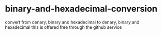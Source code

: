 # binary-and-hexadecimal-conversion
convert from denary, binary and hexadecimal to denary, binary and hexadecimal
this is offered free through the github service
